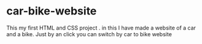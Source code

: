 # car-bike-website
This my first HTML and CSS project . in this I have made a website of a car and a bike. Just by an click you can switch by car to bike website 
